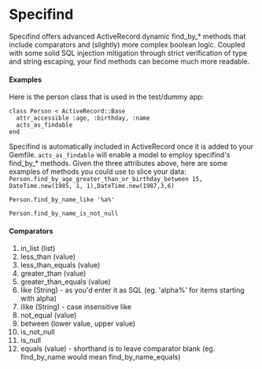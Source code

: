 Specifind
=========

Specifind offers advanced ActiveRecord dynamic find\_by_* methods that include comparators and (slightly) more complex boolean logic. Coupled with some solid SQL injection mitigation through strict verification of type and string escaping, your find methods can become much more readable.

#### Examples

Here is the person class that is used in the test/dummy app:

    class Person < ActiveRecord::Base
      attr_accessible :age, :birthday, :name
      acts_as_findable
    end

Specifind is automatically included in ActiveRecord once it is added to your Gemfile. `acts_as_findable` will enable a model to employ specifind's find\_by_* methods. Given the three attributes above, here are some examples of methods you could use to slice your data:
`Person.find_by_age_greater_than_or_birthday_between 15, DateTime.new(1985, 1, 1),DateTime.new(1987,3,6)`

`Person.find_by_name_like '%a%'`

`Person.find_by_name_is_not_null`

#### Comparators
1. in\_list (list)
2. less\_than (value)
3. less\_than\_equals (value)
4. greater\_than (value)
5. greater\_than\_equals (value)
6. like (String) - as you'd enter it as SQL (eg. 'alpha%' for items starting with alpha)
7. ilike (String) - case insensitive like
8. not\_equal (value)
9. between (lower value, upper value)
10. is\_not\_null
11. is\_null
12. equals (value) - shorthand is to leave comparator blank (eg. find\_by\_name would mean find\_by\_name\_equals)